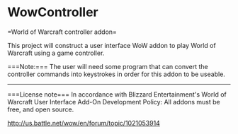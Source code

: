 WowController
=============

=World of Warcraft controller addon=

This project will construct a user interface WoW addon to play World of Warcraft using a game controller.

===Note:===
The user will need some program that can convert the controller commands into keystrokes in order for this addon to be useable.

----

===License note===
In accordance with Blizzard Entertainment's World of Warcraft User Interface Add-On Development Policy: All addons must be free, and open source.

http://us.battle.net/wow/en/forum/topic/1021053914
